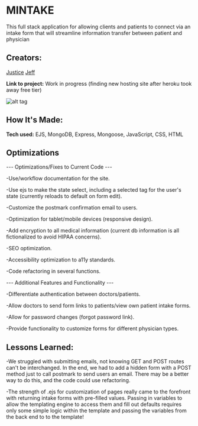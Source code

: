 # MINTAKE

This full stack application for allowing clients and patients to connect via an intake form that will streamline information transfer between patient and physician

## Creators:

[Justice](https://github.com/jaresj)
[Jeff](https://github.com/NothingRemains)

**Link to project:** Work in progress (finding new hosting site after heroku took away free tier)

![alt tag](http://placecorgi.com/1200/650)

## How It's Made:

**Tech used:**
EJS, MongoDB, Express, Mongoose, JavaScript, CSS, HTML

## Optimizations

--- Optimizations/Fixes to Current Code ---

-Use/workflow documentation for the site.

-Use ejs to make the state select, including a selected tag for the user's state (currently reloads to default on form edit).

-Customize the postmark confirmation email to users.

-Optimization for tablet/mobile devices (responsive design).

-Add encryption to all medical information (current db information is all fictionalized to avoid HIPAA concerns).

-SEO optimization.

-Accessibility optimization to a11y standards.

-Code refactoring in several functions.

--- Additional Features and Functionality ---

-Differentiate authentication between doctors/patients.

-Allow doctors to send form links to patients/view own patient intake forms.

-Allow for password changes (forgot password link).

-Provide functionality to customize forms for different physician types.

## Lessons Learned:

-We struggled with submitting emails, not knowing GET and POST routes can't be interchanged.  In the end, we had to add a hidden form with a POST method just to call postmark to send users an email.  There may be a better way to do this, and the code could use refactoring.

-The strength of .ejs for customization of pages really came to the forefront with returning intake forms with pre-filled values.  Passing in variables to allow the templating engine to access them and fill out defaults requires only some simple logic within the template and passing the variables from the back end to to the template!
